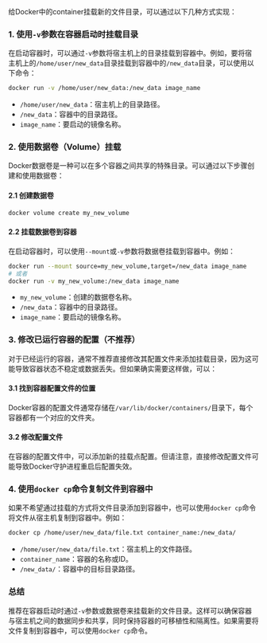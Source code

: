 给Docker中的container挂载新的文件目录，可以通过以下几种方式实现：

### 1. 使用`-v`参数在容器启动时挂载目录

在启动容器时，可以通过`-v`参数将宿主机上的目录挂载到容器中。例如，要将宿主机上的`/home/user/new_data`目录挂载到容器中的`/new_data`目录，可以使用以下命令：

```bash
docker run -v /home/user/new_data:/new_data image_name
```

- `/home/user/new_data`：宿主机上的目录路径。
- `/new_data`：容器中的目录路径。
- `image_name`：要启动的镜像名称。

### 2. 使用数据卷（Volume）挂载

Docker数据卷是一种可以在多个容器之间共享的特殊目录。可以通过以下步骤创建和使用数据卷：

#### 2.1 创建数据卷

```bash
docker volume create my_new_volume
```

#### 2.2 挂载数据卷到容器

在启动容器时，可以使用`--mount`或`-v`参数将数据卷挂载到容器中。例如：

```bash
docker run --mount source=my_new_volume,target=/new_data image_name
# 或者
docker run -v my_new_volume:/new_data image_name
```

- `my_new_volume`：创建的数据卷名称。
- `/new_data`：容器中的目录路径。
- `image_name`：要启动的镜像名称。

### 3. 修改已运行容器的配置（不推荐）

对于已经运行的容器，通常不推荐直接修改其配置文件来添加挂载目录，因为这可能导致容器状态不稳定或数据丢失。但如果确实需要这样做，可以：

#### 3.1 找到容器配置文件的位置

Docker容器的配置文件通常存储在`/var/lib/docker/containers/`目录下，每个容器都有一个对应的文件夹。

#### 3.2 修改配置文件

在容器的配置文件中，可以添加新的挂载点配置。但请注意，直接修改配置文件可能导致Docker守护进程重启后配置失效。

### 4. 使用`docker cp`命令复制文件到容器中

如果不希望通过挂载的方式将文件目录添加到容器中，也可以使用`docker cp`命令将文件从宿主机复制到容器中。例如：

```bash
docker cp /home/user/new_data/file.txt container_name:/new_data/
```

- `/home/user/new_data/file.txt`：宿主机上的文件路径。
- `container_name`：容器的名称或ID。
- `/new_data/`：容器中的目标目录路径。

### 总结

推荐在容器启动时通过`-v`参数或数据卷来挂载新的文件目录。这样可以确保容器与宿主机之间的数据同步和共享，同时保持容器的可移植性和隔离性。如果需要将文件复制到容器中，可以使用`docker cp`命令。